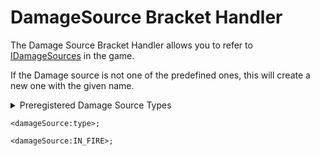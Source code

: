 # DamageSource Bracket Handler

The Damage Source Bracket Handler allows you to refer to [IDamageSources](/Vanilla/Damage/IDamageSource/) in the game.

If the Damage source is not one of the predefined ones, this will create a new one with the given name.

<details>
	<summary>Preregistered Damage Source Types</summary>
	<ul>
		<li>IN_FIRE</li>
		<li>LIGHTNING_BOLT</li>
		<li>ON_FIRE</li>
		<li>LAVA</li>
		<li>HOT_FLOOR</li>
		<li>IN_WALL</li>
		<li>CRAMMING</li>
		<li>DROWN</li>
		<li>STARVE</li>
		<li>CACTUS</li>
		<li>FALL</li>
		<li>FLY_INTO_WALL</li>
		<li>OUT_OF_WORLD</li>
		<li>GENERIC</li>
		<li>MAGIC</li>
		<li>WITHER</li>
		<li>ANVIL</li>
		<li>FALLING_BLOCK</li>
		<li>DRAGON_BREATH</li>
		<li>FIREWORKS</li>
	</ul>
</details>

```
<damageSource:type>;

<damageSource:IN_FIRE>;
```